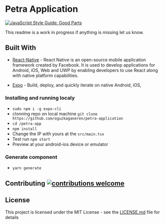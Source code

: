 # Petra Application

[![JavaScript Style Guide: Good Parts](https://img.shields.io/badge/code%20style-goodparts-brightgreen.svg?style=flat)](https://github.com/dwyl/goodparts 'JavaScript The Good Parts')

This readme is a work in progress if anything is missing let us know.

## Built With

- [React-Native](https://facebook.github.io/react-native/) - React Native is an open-source mobile application framework created by Facebook. It is used to develop applications for Android, iOS, Web and UWP by enabling developers to use React along with native platform capabilities.

- [Expo](https://expo.io/) - Build, deploy, and quickly iterate on native Android, iOS,

### Installing and running localy

- `sudo npm i -g expo-cli`
- clonning repo on local machine `git clone https://github.com/oguzkaganeren/petra-application`
- `cd /petra-app`
- `npm install`
- Change the IP with yours at the `src/main.tsx`
- Test run `npm start`
- Preview at your android-ios device or emulator

### Generate component

- `yarn generate`

## Contributing [![contributions welcome](https://img.shields.io/badge/contributions-welcome-brightgreen.svg?style=flat)](https://github.com/dwyl/esta/issues)

## License

This project is licensed under the MIT License - see the [LICENSE.md](LICENSE) file for details
